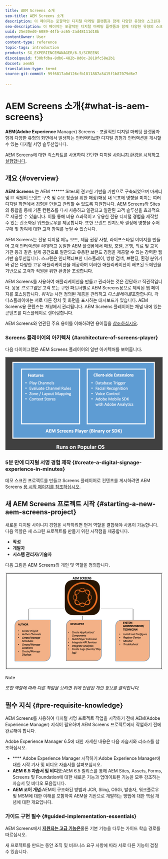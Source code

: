 ```yaml
---
title: AEM Screens 소개
seo-title: AEM Screens 소개
description: 이 페이지는 포괄적인 디지털 마케팅 플랫폼과 함께 다양한 유형의 스크린과 관련된 다이내믹하고 인터랙티브한 디지털 경험과 인터랙션을 게시할 수 있는 디지털 서명 솔루션인 AEM Screens에 대한 소개로 제공됩니다. 또한 프로젝트 개발과 관련된 다양한 역할을 가진 스크린 아키텍처에 대한 개요를 제공합니다.
seo-description: 이 페이지는 포괄적인 디지털 마케팅 플랫폼과 함께 다양한 유형의 스크린과 관련된 다이내믹하고 인터랙티브한 디지털 경험과 인터랙션을 게시할 수 있는 디지털 서명 솔루션인 AEM Screens에 대한 소개로 제공됩니다. 또한 프로젝트 개발과 관련된 다양한 역할을 가진 스크린 아키텍처에 대한 개요를 제공합니다.
uuid: 25e20ed0-6089-44fb-ac65-2ad48111d18b
contentOwner: User
content-type: reference
topic-tags: introduction
products: SG_EXPERIENCEMANAGER/6.5/SCREENS
discoiquuid: f30bfdba-8db6-482b-8d0c-2818fc58e2b1
docset: aem65
translation-type: tm+mt
source-git-commit: 99f6817a0d126cfb1811887a3415f1b87079d6e7

---
```



# AEM Screens 소개{#what-is-aem-screens}

**AEM(Adobe Experience** Manager) Screens - 포괄적인 디지털 마케팅 플랫폼과 함께 다양한 유형의 화면에서 발생하는 인터랙티브한 디지털 경험과 인터랙션을 게시할 수 있는 디지털 서명 솔루션입니다.

AEM Screens에 대한 킥스타트를 사용하여 간단한 디지털 [사이니지 환경을 시작하고 실행합니다](kickstart-for-aem-screens.md).

## 개요 {#overview}

**AEM Screens** 는 AEM ****** Sites의 견고한 기반을 기반으로 구축되었으며 마케터 및 IT 직원이 브랜드 구축 및 수요 창출을 위한 매장/매장 내 목표에 영향을 미치는 여러 디지털 화면에서 경험을 만들고 관리할 수 있도록 지원합니다. AEM Screens와 Sites의 통합을 통해 기존 컨텐츠를 다시 사용하고 일관되고 일관된 고객 솔루션을 효과적으로 제공할 수 있습니다. 이를 통해 비용 효과적이고 유용한 전용 디지털 경험을 제작할 수 있는 간소화된 워크플로우를 제공합니다. 또한 브랜드 인지도와 결정에 영향을 주어 구매 및 참여에 대한 고객 참여를 높일 수 있습니다.

AEM Screens는 전용 디지털 메뉴 보드, 제품 권장 사항, 라이프스타일 이미지를 만들어 고객 인터랙션을 확대하고 동일한 AEM 플랫폼에서 매장, 호텔, 은행, 의료 및 교육 기관 등과 같은 실제 공간으로 일관되고 유용한 브랜드 경험을 제공할 수 있는 강력한 웹 기반 솔루션입니다. 스크린은 인터랙티브한 디스플레이, 방향 검색, 브랜딩, 환경 분위기와 같은 다양한 고유 애플리케이션을 제공하며 이러한 애플리케이션이 배포된 도메인을 기반으로 고객과 직원을 위한 환경을 조성합니다.

AEM Screens를 사용하여 애플리케이션을 만들고 관리하는 것은 간단하고 직관적입니다. 응용 *프로그램은* 고객 또는 구현 파트너별로 AEM Screens용으로 제작된 웹 페이지를 호스팅합니다. *위치는* 사전 정의된 계층을 관리하고 *디스플레이를*&#x200B;포함합니다. 각 디스플레이에는 서로 다른 장치 및 화면을 표시하는 대시보드가 있습니다. AEM Screens용 콘텐츠는 *채널*&#x200B;에서 관리됩니다. AEM Screens 플레이어는 채널 내에 있는 콘텐츠를 디스플레이로 렌더링합니다.

AEM Screens와 연관된 주요 용어를 이해하려면 용어집을 [참조하십시오](screens-glossary.md).

### Screens 플레이어의 아키텍처 {#architecture-of-screens-player}

다음 다이어그램은 AEM Screens 플레이어의 일반 아키텍처를 보여줍니다.

![chlimage_1-29](assets/chlimage_1-29.png)

### 5분 만에 디지털 서명 경험 제작 {#create-a-digital-signage-experience-in-minutes}

데모 스크린 프로젝트를 만들고 Screens 플레이어로 컨텐츠를 게시하려면 AEM Screens [용 시작 페이지를 참조하십시오](kickstart-for-aem-screens.md).

## 새 AEM Screens 프로젝트 시작 {#starting-a-new-aem-screens-project}

새로운 디지털 사이니지 경험을 시작하려면 먼저 역할을 결합해야 사용이 가능합니다. 다음 역할은 새 스크린 프로젝트를 만들기 위한 시작점을 제공합니다.

* **작성**
* **개발자**
* **시스템 관리자/기술자**

다음 그림은 AEM Screens의 개인 및 역할을 정의합니다.

![chlimage_1-30](assets/chlimage_1-30.png)

>[!NOTE]
>
>*또한 역할에 따라 다른 책임을 보려면 위에 언급된 개인 정보를 클릭합니다.*

## 필수 지식 {#pre-requisite-knowledge}

AEM Screens를 사용하여 디지털 서명 프로젝트 작업을 시작하기 전에 AEM(Adobe Experience Manager) 지식이 필요하며 AEM Screens 프로젝트에서 작업하기 전에 완료해야 합니다.

Adobe Experience Manager 6.5에 대한 자세한 내용은 다음 자습서와 리소스를 참조하십시오.

* **** Adobe Experience Manager 시작하기:Adobe Experience Manager에 대한 시작 기사 및 비디오 자습서를 살펴보십시오.
* **AEM 6.5 자습서 및 비디오**:AEM 6.5 릴리스를 통해 AEM Sites, Assets, Forms, Screens 및 Foundation에 대한 새로운 기능과 업데이트된 기능을 모두 강조하는 자습서 및 비디오 모음입니다.
* **AEM 코어 개념**:AEM이 구조화된 방법과 JCR, Sling, OSGi, 발송자, 워크플로우 및 MSM에 대한 이해를 포함하여 AEM을 기반으로 개발하는 방법에 대한 핵심 개념에 대한 개요입니다.

### 가이드 구현 필수 {#guided-implementation-essentials}

AEM Screens에서 **[지원되는 고급 기능은](https://guided.adobe.com/?launch=AEM-7a#recommended/solutions/experience-manager)**&#x200B;물론 기본 기능을 다루는 가이드 학습 경로를 따르십시오.

새 프로젝트를 만드는 동안 조직 및 비즈니스 요구 사항에 따라 서로 다른 기능이 겹칠 수 있습니다.
